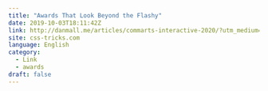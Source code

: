 ```yaml
---
title: "Awards That Look Beyond the Flashy"
date: 2019-10-03T18:11:42Z
link: http://danmall.me/articles/commarts-interactive-2020/?utm_medium=RSS&utm_source=news.12bit.vn
site: css-tricks.com
language: English
category:
  - Link
  - awards
draft: false
---
```

